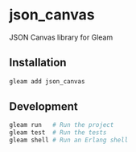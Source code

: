 # json_canvas

<!--
[![Package Version](https://img.shields.io/hexpm/v/json_canvas)](https://hex.pm/packages/json_canvas)
[![Hex Docs](https://img.shields.io/badge/hex-docs-ffaff3)](https://hexdocs.pm/json_canvas/)
-->

JSON Canvas library for Gleam

## Installation

```sh
gleam add json_canvas
```

<!--
```gleam
import json_canvas

pub fn main() {
  // TODO: An example of the project in use
}
```

Further documentation can be found at <https://hexdocs.pm/json_canvas>.
-->

## Development

```sh
gleam run   # Run the project
gleam test  # Run the tests
gleam shell # Run an Erlang shell
```
